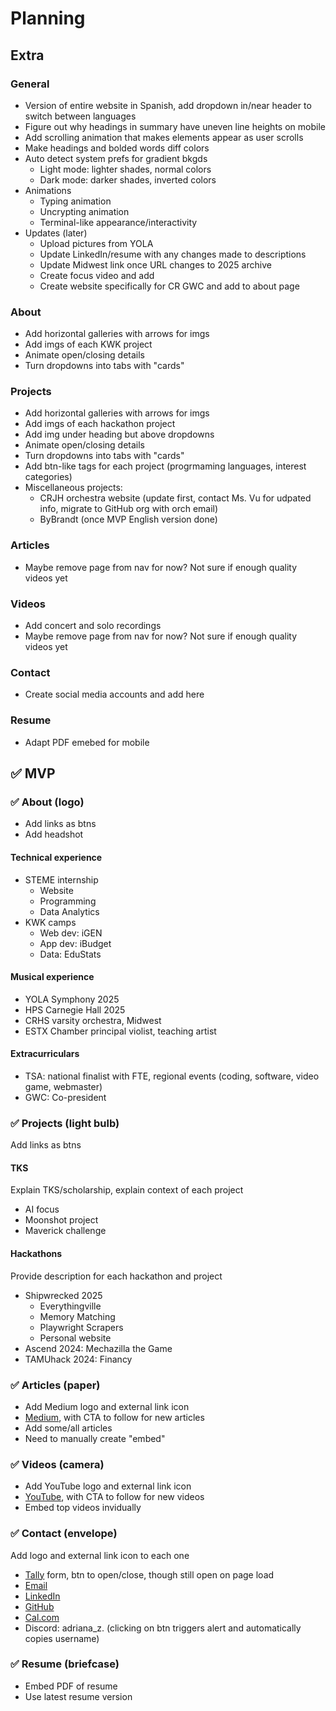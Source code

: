 # Planning

## Extra

### General
- Version of entire website in Spanish, add dropdown in/near header to switch between languages
- Figure out why headings in summary have uneven line heights on mobile
- Add scrolling animation that makes elements appear as user scrolls
- Make headings and bolded words diff colors
- Auto detect system prefs for gradient bkgds
    - Light mode: lighter shades, normal colors
    - Dark mode: darker shades, inverted colors
- Animations
    - Typing animation
    - Uncrypting animation
    - Terminal-like appearance/interactivity
- Updates (later)
    - Upload pictures from YOLA
    - Update LinkedIn/resume with any changes made to descriptions
    - Update Midwest link once URL changes to 2025 archive
    - Create focus video and add
    - Create website specifically for CR GWC and add to about page

### About
- Add horizontal galleries with arrows for imgs
- Add imgs of each KWK project
- Animate open/closing details
- Turn dropdowns into tabs with "cards"

### Projects
- Add horizontal galleries with arrows for imgs
- Add imgs of each hackathon project
- Add img under heading but above dropdowns
- Animate open/closing details
- Turn dropdowns into tabs with "cards"
- Add btn-like tags for each project (progrmaming languages, interest categories)
- Miscellaneous projects:
    - CRJH orchestra website (update first, contact Ms. Vu for udpated info, migrate to GitHub org with orch email)
    - ByBrandt (once MVP English version done)

### Articles
- Maybe remove page from nav for now? Not sure if enough quality videos yet

### Videos
- Add concert and solo recordings
- Maybe remove page from nav for now? Not sure if enough quality videos yet

### Contact
- Create social media accounts and add here

### Resume
- Adapt PDF emebed for mobile

## ✅ MVP

### ✅ About (logo)
- Add links as btns
- Add headshot

#### Technical experience
- STEME internship
    - Website
    - Programming
    - Data Analytics
- KWK camps
    - Web dev: iGEN
    - App dev: iBudget
    - Data: EduStats

#### Musical experience
- YOLA Symphony 2025
- HPS Carnegie Hall 2025
- CRHS varsity orchestra, Midwest
- ESTX Chamber principal violist, teaching artist

#### Extracurriculars
- TSA: national finalist with FTE, regional events (coding, software, video game, webmaster)
- GWC: Co-president

### ✅ Projects (light bulb)
Add links as btns

#### TKS
Explain TKS/scholarship, explain context of each project
- AI focus
- Moonshot project
- Maverick challenge

#### Hackathons
Provide description for each hackathon and project
- Shipwrecked 2025
    - Everythingville
    - Memory Matching
    - Playwright Scrapers
    - Personal website
- Ascend 2024: Mechazilla the Game
- TAMUhack 2024: Financy

### ✅ Articles (paper)
- Add Medium logo and external link icon
- [Medium](https://medium.com/@aszm), with CTA to follow for new articles
- Add some/all articles
- Need to manually create "embed"

### ✅ Videos (camera)
- Add YouTube logo and external link icon
- [YouTube](https://www.youtube.com/@aszm), with CTA to follow for new videos
- Embed top videos invidually

### ✅ Contact (envelope)
Add logo and external link icon to each one
- [Tally](https://tally.so/r/w77pK2) form, btn to open/close, though still open on page load
- [Email](mailto:adrianasofia.zambrano@gmail.com)
- [LinkedIn](https://www.linkedin.com/in/adrianazambrano2009)
- [GitHub](https://github.com/aszm101)
- [Cal.com](https://cal.com/adriana-zambrano-pyke96)
- Discord: adriana_z. (clicking on btn triggers alert and automatically copies username)

### ✅ Resume (briefcase)
- Embed PDF of resume
- Use latest resume version